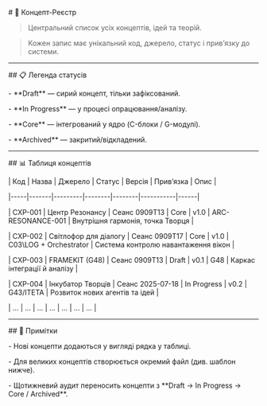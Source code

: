 \# 📑 Концепт-Реєстр

> Центральний список усіх концептів, ідей та теорій.  

> Кожен запис має унікальний код, джерело, статус і прив’язку до системи.



---



\## 📋 Легенда статусів

\- \*\*Draft\*\* — сирий концепт, тільки зафіксований.  

\- \*\*In Progress\*\* — у процесі опрацювання/аналізу.  

\- \*\*Core\*\* — інтегрований у ядро (C-блоки / G-модулі).  

\- \*\*Archived\*\* — закритий/відкладений.  



---



\## 📊 Таблиця концептів



| Код | Назва | Джерело | Статус | Версія | Прив’язка | Опис |

|-----|-------|---------|--------|--------|-----------|------|

| CXP-001 | Центр Резонансу | Сеанс 0909T13 | Core | v1.0 | ARC-RESONANCE-001 | Внутрішня гармонія, точка Творця |

| CXP-002 | Світлофор для діалогу | Сеанс 0909T17 | Core | v1.0 | C03\\LOG + Orchestrator | Система контролю навантаження вікон |

| CXP-003 | FRAMEKIT (G48) | Сеанс 0909T13 | Draft | v0.1 | G48 | Каркас інтеграції й аналізу |

| CXP-004 | Інкубатор Творців | Сеанс 2025-07-18 | In Progress | v0.2 | G43/ITETA | Розвиток нових агентів та ідей |

| … | … | … | … | … | … | … |



---



\## 📝 Примітки

\- Нові концепти додаються у вигляді рядка у таблиці.  

\- Для великих концептів створюється окремий файл (див. шаблон нижче).  

\- Щотижневий аудит переносить концепти з \*\*Draft → In Progress → Core / Archived\*\*.  



